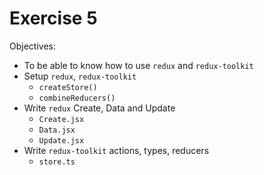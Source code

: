 Exercise 5
==========

Objectives:
- To be able to know how to use `redux` and `redux-toolkit`
- Setup `redux`, `redux-toolkit`
    - `createStore()`
    - `combineReducers()`
- Write `redux` Create, Data and Update
    - `Create.jsx`
    - `Data.jsx`
    - `Update.jsx`
- Write `redux-toolkit` actions, types, reducers
    - `store.ts`
